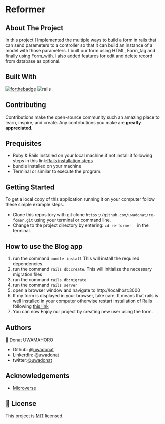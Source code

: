 # Reformer



## About The Project

In this project I Implemented the multiple ways to build a form in rails that can send parameters to a controller so that it can build an instance of a model with those parameters. I built our form using HTML, Form_tag and finally using Form_with.
I also added features for edit and delete record from database as optional.



## Built With


[![forthebadge](https://forthebadge.com/images/badges/made-with-ruby.svg)](https://forthebadge.com) 
![rails](https://img.shields.io/badge/Ruby_on_Rails-CC0000?style=for-the-badge&logo=ruby-on-rails&logoColor=white)



## Contributing

Contributions make the open-source community such an amazing place to learn, inspire, and create. Any contributions you make are **greatly appreciated**.



## Prequisites

- Ruby & Rails installed on your local machine.if not install it following steps in this link:[Rails installation steps](https://www.theodinproject.com/paths/full-stack-ruby-on-rails/courses/ruby-on-rails/lessons/your-first-rails-application-ruby-on-rails)
- bundle installed on your machine
- Terminal or similar to execute the program.


## Getting Started


To get a local copy of this application running it on your computer follow these simple example steps.
- Clone this repository with git clone ```https://github.com/uwadonat/re-fomer.git``` using your terminal or command line.
- Change to the project directory by entering: ```cd re-former  ``` in the terminal.


## How to use the Blog app
1. run the command ```bundle install```   This will install the required dependencies
2. run the command ```rails db:create```. This will initialize the necessary migration files
3. run the command ```rails db:migrate``` 
4. run the command ```rails server```
5. open a browser window and navigate to http://localhost:3000
5. If my form is displayed in your browser, take care. It means that rails is well installed in your computer otherwise restart installation of Rails following [this link](https://www.theodinproject.com/paths/full-stack-ruby-on-rails/courses/ruby-on-rails/lessons/your-first-rails-application-ruby-on-rails)
6. You can now Enjoy our project by creating new user using the form.



## Authors

👤 Donat UWAMAHORO

- Github: [@uwadonat](https://github.com/uwadonat)
- LinkerdIn: [@uwadonat](https://www.linkedin.com/in/uwadonat/)
- twitter:[@uwadonat](https://twitter.com/uwamahoroDonat)



## Acknowledgements

* [Microverse](https://www.microverse.org/)

## 📝 License

This project is [MIT](https://choosealicense.com/licenses/mit/) licensed.
